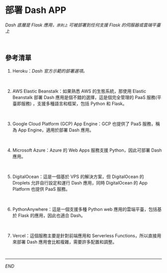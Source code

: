 # 部署 Dash APP

_Dash 底層是 Flask 應用，`原則上` 可被部署到任何支援 Flask 的伺服器或雲端平臺上_

<br>

## 參考清單

1. Heroku：_Dash 官方示範的部署選項。_

<br>

2. AWS Elastic Beanstalk：如果熟悉 AWS 的生態系統，那使用 Elastic Beanstalk 部署 Dash 應用是個不錯的選擇，這是個完全管理的 PaaS 服務(平臺即服務) ，支援多種語言和框架，包括 Python 和 Flask。

<br>

3. Google Cloud Platform (GCP) App Engine：GCP 也提供了 PaaS 服務，稱為 App Engine，適用於部署 Dash 應用。

<br>

4. Microsoft Azure：Azure 的 Web Apps 服務支援 Python，因此可部署 Dash 應用。

<br>

5. DigitalOcean：這是一個基於 VPS 的解決方案，但 DigitalOcean 的 Droplets 允許自行設定和運行 Dash 應用，同時 DigitalOcean 的 App Platform 也提供 PaaS 服務。

<br>

6. PythonAnywhere：這是一個支援多種 Python web 應用的雲端平臺，包括基於 Flask 的應用，因此也適合 Dash。

<br>

7. Vercel：這個服務主要是針對前端應用和 Serverless Functions，所以直接用來部署 Dash 應用會比較複雜，需要許多配置和調整。

<br>

---

_END_
